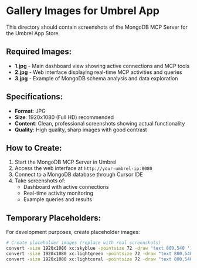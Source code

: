 # Gallery Images for Umbrel App

This directory should contain screenshots of the MongoDB MCP Server for the Umbrel App Store.

## Required Images:

- **1.jpg** - Main dashboard view showing active connections and MCP tools
- **2.jpg** - Web interface displaying real-time MCP activities and queries  
- **3.jpg** - Example of MongoDB schema analysis and data exploration

## Specifications:

- **Format**: JPG
- **Size**: 1920x1080 (Full HD) recommended
- **Content**: Clean, professional screenshots showing actual functionality
- **Quality**: High quality, sharp images with good contrast

## How to Create:

1. Start the MongoDB MCP Server in Umbrel
2. Access the web interface at `http://your-umbrel-ip:8080`
3. Connect to a MongoDB database through Cursor IDE
4. Take screenshots of:
   - Dashboard with active connections
   - Real-time activity monitoring
   - Example queries and results

## Temporary Placeholders:

For development purposes, create placeholder images:
```bash
# Create placeholder images (replace with real screenshots)
convert -size 1920x1080 xc:skyblue -pointsize 72 -draw "text 800,540 '1. Dashboard'" 1.jpg
convert -size 1920x1080 xc:lightgreen -pointsize 72 -draw "text 800,540 '2. Activities'" 2.jpg  
convert -size 1920x1080 xc:lightcoral -pointsize 72 -draw "text 800,540 '3. Analytics'" 3.jpg
``` 